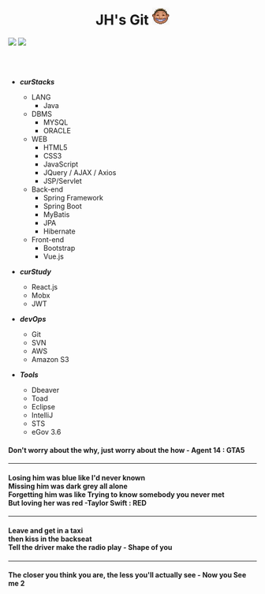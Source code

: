 


<div align="center">
  <h1>
    <span>JH's Git </span>
    <img src="https://raw.githubusercontent.com/saintgray/saintgray/main/peep.png" width=35 height=35">
  </h1>
</div>
 <a href=https://mail.google.com/mail/u/0/?ogbl#inbox/ target="_blank"><img src="https://img.shields.io/badge/Gmail-EA4335? style=plastic&logo=Gmail&logoColor=white"/></a>  
 <a href=https://www.instagram.com/jonghyun2023/ target="_blank"><img src="https://img.shields.io/badge/Instagram-E4405F? style=plastic&logo=Instagram&logoColor=white"/></a>
 

 
   
 <br><br>
 
- ***curStacks***
  - LANG
    - Java
  - DBMS
    - MYSQL 
    - ORACLE
  - WEB
    - HTML5
    - CSS3
    - JavaScript
    - JQuery / AJAX / Axios
    - JSP/Servlet
  - Back-end
    - Spring Framework 
    - Spring Boot
    - MyBatis
    - JPA
    - Hibernate
  - Front-end 
    - Bootstrap
    - Vue.js
  
- ***curStudy***
  - React.js
  - Mobx
  - JWT
  
- ***devOps***
  - Git
  - SVN
  - AWS
  - Amazon S3

- ***Tools***
  - Dbeaver
  - Toad
  - Eclipse
  - IntelliJ
  - STS
  - eGov 3.6




<h4>Don't worry about the why, just worry about the how - Agent 14 : GTA5</h4>
<hr>
<h4>
Losing him was blue like I'd never known<br>
Missing him was dark grey all alone<br>
Forgetting him was like Trying to know somebody you never met<br>
But loving her was red -Taylor Swift : RED<br>
</h4>
<hr>
<h4>
Leave and get in a taxi<br>
then kiss in the backseat<br>  
Tell the driver make the radio play - Shape of you<br>   
</h4>
<hr>
<h4>
The closer you think you are, the less you'll actually see - Now you See me 2
</h4>
